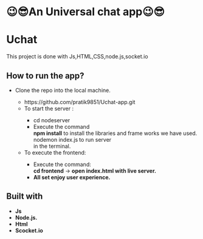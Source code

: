 <h1>😉😎An Universal chat app😉😎</h1>

# Uchat
This project is done with Js,HTML,CSS,node.js,socket.io

## How to run the app?
<ul>
  <li>Clone the repo into the local machine.</li>
  <ul>
    <li>https://github.com/pratik9851/Uchat-app.git</li>
    <li>To start the server :</li>
    <ul>
      <li>cd nodeserver</li>
      <li>Execute the command <br /> <b>npm install</b> to install the libraries and frame works we have used. <br />  nodemon index.js<b> </b> to run server <br /> in the terminal.</li>
    </ul>
    <li>To execute the frontend:</li>
    <ul>
      <li>Execute the command: <br /> <b>cd frontend</b> -> <b>open index.html with live server.
      <li>All set enjoy user experience.</li>
      </ul>
  </ul>
</ul>

## Built with
<ul>
  <li>Js</li>
  <li>Node.js.</li>
  <li>Html </li>
  <li>Scocket.io </li>
  
</ul>






